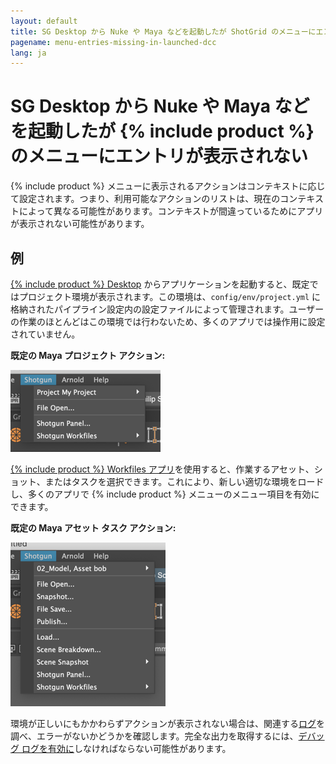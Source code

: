 ```yaml
---
layout: default
title: SG Desktop から Nuke や Maya などを起動したが ShotGrid のメニューにエントリが表示されない
pagename: menu-entries-missing-in-launched-dcc
lang: ja
---
```


# SG Desktop から Nuke や Maya などを起動したが {% include product %} のメニューにエントリが表示されない

{% include product %} メニューに表示されるアクションはコンテキストに応じて設定されます。つまり、利用可能なアクションのリストは、現在のコンテキストによって異なる可能性があります。コンテキストが間違っているためにアプリが表示されない可能性があります。

## 例

[{% include product %} Desktop](https://support.shotgunsoftware.com/hc/ja/articles/219039818) からアプリケーションを起動すると、既定ではプロジェクト環境が表示されます。この環境は、`config/env/project.yml` に格納されたパイプライン設定内の設定ファイルによって管理されます。ユーザーの作業のほとんどはこの環境では行わないため、多くのアプリでは操作用に設定されていません。

**既定の Maya プロジェクト アクション:**

![{% include product %} メニューのプロジェクト アクション](images/shotgun-menu-project-actions.png)

[{% include product %} Workfiles アプリ](https://support.shotgunsoftware.com/hc/ja/articles/219033088)を使用すると、作業するアセット、ショット、またはタスクを選択できます。これにより、新しい適切な環境をロードし、多くのアプリで {% include product %} メニューのメニュー項目を有効にできます。

**既定の Maya アセット タスク アクション:**

![{% include product %} メニューのプロジェクト アクション](images/shotgun-menu-asset-step-actions.png)

環境が正しいにもかかわらずアクションが表示されない場合は、関連する[ログ](where-are-my-log-files.md)を調べ、エラーがないかどうかを確認します。完全な出力を取得するには、[デバッグ ログを有効に](turn-debug-logging-on.md)しなければならない可能性があります。